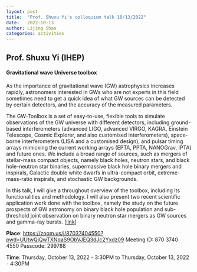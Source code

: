 ```yaml
---
layout: post
title:  "Prof. Shuxu Yi's colloquium talk 10/13/2022"
date:   2022-10-13
author: Lijing Shao
categories: activities
---
```


## Prof. Shuxu Yi (IHEP)

#### Gravitational wave Universe toolbox

As the importance of gravitational wave (GW) astrophysics increases rapidly, astronomers interested in GWs who are not experts in this field sometimes need to get a quick idea of what GW sources can be detected by certain detectors, and the accuracy of the measured parameters.

The GW-Toolbox is a set of easy-to-use, flexible tools to simulate observations of the GW universe with different detectors, including ground-based interferometers (advanced LIGO, advanced VIRGO, KAGRA, Einstein Telescope, Cosmic Explorer, and also customised interferometers), space-borne interferometers (LISA and a customised design), and pulsar timing arrays mimicking the current working arrays (EPTA, PPTA, NANOGrav, IPTA) and future ones. We include a broad range of sources, such as mergers of stellar-mass compact objects, namely black holes, neutron stars, and black hole-neutron star binaries, supermassive black hole binary mergers and inspirals, Galactic double white dwarfs in ultra-compact orbit, extreme-mass-ratio inspirals, and stochastic GW backgrounds.

In this talk, I will give a throughout overview of the toolbox, including its functionalities and methodology. I will also present two recent scientific application work done with the toolbox, namely the study on the future prospects of GW astronomy on binary black hole population and sub-threshold joint observation on binary neutron star mergers as GW sources and gamma-ray bursts.
[[link](http://kiaa.pku.edu.cn/info/1024/8594.htm)]

**Place**: https://zoom.us/j/87037404550?pwd=UUtwQjQwTXNpaS9ObVJEQ3dJc2Yxdz09 Meeting ID: 870 3740 4550 Passcode: 299788

**Time**: Thursday, October 13, 2022 - 3:30PM to Thursday, October 13, 2022 - 4:30PM
